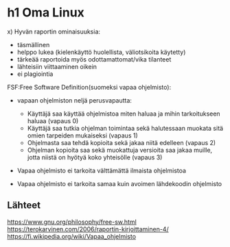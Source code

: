 # h1 Oma Linux

x) Hyvän raportin ominaisuuksia:
   - täsmällinen
   - helppo lukea (kielenkäyttö huolellista, väliotsikoita käytetty)
   - tärkeää raportoida myös odottamattomat/vika tilanteet 
   - lähteisiin viittaaminen oikein
   - ei plagiointia

 FSF:Free Software Definition(suomeksi vapaa ohjelmisto):
 - vapaan ohjelmiston neljä perusvapautta:
   - Käyttäjä saa käyttää ohjelmistoa miten haluaa ja mihin tarkoitukseen haluaa (vapaus 0)
   - Käyttäjä saa tutkia ohjelman toimintaa sekä halutessaan muokata sitä omien tarpeiden mukaiseksi (vapaus 1)
   - Ohjelmasta saa tehdä kopioita sekä jakaa niitä edelleen (vapaus 2)
   - Ohjelman kopioita saa sekä muokattuja versioita saa jakaa muille, jotta niistä on hyötyä koko yhteisölle (vapaus 3)
 
 - Vapaa ohjelmisto ei tarkoita välttämättä ilmaista ohjelmistoa
 - Vapaa ohjelmisto ei tarkoita samaa kuin avoimen lähdekoodin ohjelmisto

 ## Lähteet

 https://www.gnu.org/philosophy/free-sw.html 
 https://terokarvinen.com/2006/raportin-kirjoittaminen-4/ 
 https://fi.wikipedia.org/wiki/Vapaa_ohjelmisto 
